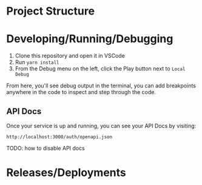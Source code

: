 # Project Structure

# Developing/Running/Debugging

 1. Clone this repository and open it in VSCode
 1. Run `yarn install`
 1. From the Debug menu on the left, click the Play button next to `Local Debug`

From here, you'll see debug output in the terminal, you can add breakpoints
anywhere in the code to inspect and step through the code.

## API Docs

Once your service is up and running, you can see your API Docs by visiting:

```
http://localhost:3000/auth/openapi.json
```

TODO: how to disable API docs

## 

# Releases/Deployments